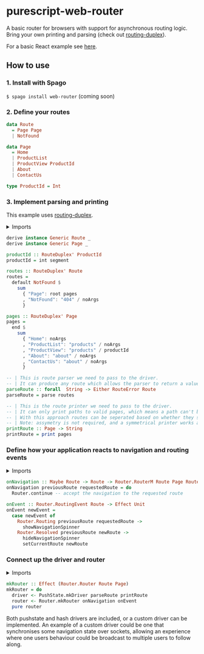 # purescript-web-router

A basic router for browsers with support for asynchronous routing logic. Bring your own printing and parsing (check out [routing-duplex](https://github.com/natefaubion/purescript-routing-duplex)).

For a basic React example see [here](https://github.com/robertdp/purescript-web-router-example/tree/master/src).

## How to use

### 1. Install with Spago

`$ spago install web-router` (coming soon)

### 2. Define your routes

```purescript
data Route
  = Page Page
  | NotFound

data Page
  = Home
  | ProductList
  | ProductView ProductId
  | About
  | ContactUs

type ProductId = Int
```

### 3. Implement parsing and printing

This example uses [routing-duplex](https://github.com/natefaubion/purescript-routing-duplex).

<details>
<summary>Imports</summary>
<pre>
import Prelude hiding ((/))
import Data.Either (Either)
import Data.Generic.Rep (class Generic)
import Routing.Duplex (RouteDuplex', default, end, int, parse, print, root, segment)
import Routing.Duplex.Generic (noArgs, sum)
import Routing.Duplex.Generic.Syntax ((/))
import Routing.Duplex.Parser (RouteError)
</pre>
</details>

```purescript
derive instance Generic Route _
derive instance Generic Page _

productId :: RouteDuplex' ProductId
productId = int segment

routes :: RouteDuplex' Route
routes =
  default NotFound $
    sum
      { "Page": root pages
      , "NotFound": "404" / noArgs
      }

pages :: RouteDuplex' Page
pages =
  end $
    sum
      { "Home": noArgs
      , "ProductList": "products" / noArgs
      , "ProductView": "products" / productId
      , "About": "about" / noArgs
      , "ContactUs": "about" / noArgs
      }

-- | This is route parser we need to pass to the driver.
-- | It can produce any route which allows the parser to return a value of `NotFound` instead of failing.
parseRoute :: forall  String -> Either RouteError Route
parseRoute = parse routes

-- | This is the route printer we need to pass to the driver.
-- | It can only print paths to valid pages, which means a path can't be produced for the `NotFound` route.
-- | With this approach routes can be seperated based on whether they should be a navigation target and have a URL.
-- | Note: assymetry is not required, and a symmetrical printer works as well.
printRoute :: Page -> String
printRoute = print pages
```

### Define how your application reacts to navigation and routing events

<details>
<summary>Imports</summary>
<pre>
import Web.Router as Router
</pre>
</details>

```purescript
onNavigation :: Maybe Route -> Route -> Router.RouterM Route Page Router.Routing Router.Resolved Unit
onNavigation previousRoute requestedRoute = do
  Router.continue -- accept the navigation to the requested route

onEvent :: Router.RoutingEvent Route -> Effect Unit
onEvent newEvent =
  case newEvent of
    Router.Routing previousRoute requestedRoute ->
      showNavigationSpinner
    Router.Resolved previousRoute newRoute ->
      hideNavigationSpinner
      setCurrentRoute newRoute
```

### Connect up the driver and router

<details>
<summary>Imports</summary>
<pre>
import Web.Router as Router
import Web.Router.Driver.PushState as PushState
</pre>
</details>

```purescript
mkRouter :: Effect (Router.Router Route Page)
mkRouter = do
  driver <- PushState.mkDriver parseRoute printRoute
  router <- Router.mkRouter onNavigation onEvent
  pure router
```

Both pushstate and hash drivers are included, or a custom driver can be implemented. An example of a custom driver could be one that synchronises some navigation state over sockets, allowing an experience where one users behaviour could be broadcast to multiple users to follow along.
